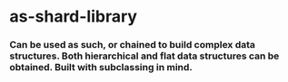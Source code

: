 # as-shard-library
### Can be used as such, or chained to build complex data structures. Both hierarchical and flat data structures can be obtained. Built with subclassing in mind.
